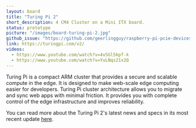 ```yaml
---
layout: board
title: "Turing Pi 2"
short_description: 4 CM4 Cluster on a Mini ITX board.
status: prototype
picture: "/images/board-turing-pi-2.jpg"
github_issue: "https://github.com/geerlingguy/raspberry-pi-pcie-devices/issues/25#issue-743990222"
link: https://turingpi.com/v2/
videos:
  - https://www.youtube.com/watch?v=4vSGl5kpf-k
  - https://www.youtube.com/watch?v=YuLNqs21x2Q
---
```

Turing Pi is a compact ARM cluster that provides a secure and scalable compute in the edge. It is designed to make web-scale edge computing easier for developers. Turing Pi cluster architecture allows you to migrate and sync web apps with minimal friction. It provides you with complete control of the edge infrastructure and improves reliability.

You can read more about the Turing Pi 2's latest news and specs in its most recent update [here](https://turingpi.com/turing-pi-v2-is-here/). 
